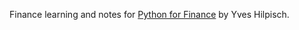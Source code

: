Finance learning and notes for [Python for Finance](https://www.oreilly.com/library/view/python-for-finance/9781492024323/) by Yves Hilpisch.
